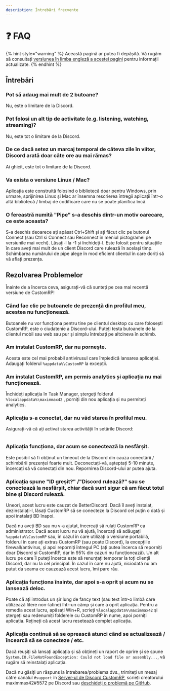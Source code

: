 ```yaml
---
description: Întrebări frecvente
---
```


# ❓ FAQ

{% hint style="warning" %}
Această pagină ar putea fi depășită. Vă rugăm să consultați [versiunea în limba engleză a acestei pagini](https://app.gitbook.com/s/5gJfBQC2iWNK0J953fo2/faq) pentru informații actualizate.
{% endhint %}

## Întrebări

### Pot să adaug mai mult de 2 butoane?

Nu, este o limitare de la Discord.

### Pot folosi un alt tip de activitate (e.g. listening, watching, streaming)?

Nu, este tot o limitare de la Discord.

### De ce dacă setez un marcaj temporal de câteva zile în viitor, Discord arată doar câte ore au mai rămas?

Ai ghicit, este tot o limitare de la Discord.

### Va exista o versiune Linux / Mac?

Aplicația este construită folosind o bibliotecă doar pentru Windows, prin urmare, sprijinirea Linux și Mac ar însemna rescrierea întregii aplicații într-o altă bibliotecă / limbaj de codificare care nu se poate planifica încă.

### O fereastră numită "Pipe" s-a deschis dintr-un motiv oarecare, ce este aceasta?

S-a deschis deoarece ați apăsat Ctrl+Shift și ați făcut clic pe butonul Connect (sau Ctrl si Connect sau Reconnect în meniul pictogramei pe versiunile mai vechi). Lăsați-l la -1 și închideți-l. Este folosit pentru situațiile în care aveți mai mult de un client Discord care rulează în același timp. Schimbarea numărului de pipe alege în mod eficient clientul în care doriți să vă aflați prezența.

## Rezolvarea Problemelor

Înainte de a încerca ceva, asigurați-vă că sunteți pe cea mai recentă versiune de CustomRP!

### Când fac clic pe butoanele de prezență din profilul meu, acestea nu funcționează.

Butoanele nu vor funcționa pentru tine pe clientul desktop cu care folosești CustomRP, este o ciudatenie a Discord-ului. Puteți testa butoanele de la clientul mobil sau web sau pur și simplu întrebați pe altcineva în schimb.

### Am instalat CustomRP, dar nu pornește.

Acesta este cel mai probabil antivirusul care împiedică lansarea aplicației. Adaugați folderul `%appdata%\CustomRP` la excepții.

### Am instalat CustomRP, am permis analytics și aplicația nu mai funcționează.

Închideți aplicația în Task Manager, ștergeți folderul `%localappdata%\maximmax42` , porniți din nou aplicația și nu permiteți analytics.

### Aplicația s-a conectat, dar nu văd starea în profilul meu.

Asigurați-vă că ați activat starea activității în setările Discord:

<figure><img src="https://user-images.githubusercontent.com/2225711/188219661-49713f90-fa76-4645-b04a-fc1bc0f029bd.png" alt=""><figcaption></figcaption></figure>

### Aplicația funcționa, dar acum se conectează la nesfârșit.

Este posibil să fi obținut un timeout de la Discord din cauza conectării / schimbării prezenței foarte mult. Deconectați-vă, așteptați 5-10 minute, încercați să vă conectați din nou. Repornirea Discord-ului ar putea ajuta.

### Aplicația spune "ID greșit?" /"Discord rulează?" sau se conectează la nesfârșit, chiar dacă sunt sigur că am făcut totul bine și Discord rulează.

Uneori, acest lucru este cauzat de BetterDiscord. Dacă îl aveți instalat, dezinstalați-l, lăsați CustomRP să se conecteze la Discord cel puțin o dată și apoi instalați BD înapoi.

Dacă nu aveți BD sau nu v-a ajutat, încercați să rulați CustomRP ca administrator. Dacă acest lucru nu vă ajută, încercați să adăugați `%appdata%\CustomRP` sau, în cazul în care utilizați o versiune portabilă, folderul în care ați extras CustomRP (sau poate Discord), la excepțiile firewall/antivirus, și apoi reporniți întregul PC (ați putea încerca să reporniți doar Discord și CustomRP, dar în 95% din cazuri nu funcționează). Un alt lucru pe care îl puteți încerca este să renunțați temporar la toți clienții Discord, dar nu la cel principal. În cazul în care nu ajută, niciodată nu am putut da seama ce cauzează acest lucru, îmi pare rău.

### Aplicația funcționa înainte, dar apoi s-a oprit și acum nu se lansează deloc.

Poate că ați introdus un șir lung de fancy text (sau text într-o limbă care utilizează litere non-latine) într-un câmp și care a oprit aplicația. Pentru a remedia acest lucru, apăsați Win+R, scrieți `%localappdata%\maximmax42` și ștergeți sau redenumiți folderele cu CustomRP în nume, apoi porniți aplicația. Rețineți că acest lucru resetează complet aplicația.

### Aplicația continuă să se oprească atunci când se actualizează / încearcă să se conecteze / etc.

Dacă reușiți să lansați aplicația și să obțineți un raport de oprire și se spune `System.IO.FileNotFoundException: Could not load file or assembly...`, vă rugăm să reinstalați aplicația.

Dacă nu găsiți un răspuns la întrebarea/problema dvs., trimiteți un mesaj către canalul `#support` în [Server-ul de Discord CustomRP](https://www.customrp.xyz/discordserver), scrieți creatorului maximmax42#5572 pe Discord sau [deschideți o problemă pe GitHub](https://github.com/maximmax42/Discord-CustomRP/issues/new/choose).

